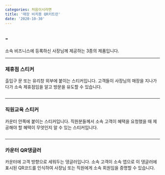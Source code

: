 ```yaml
---
categories: 처음이시라면
title: '매장 비치용 QR키트란'
date: '2020-10-30'
---
```


## -

소속 비즈니스에 등록하신 사장님께 제공하는 3종의 제품입니다.

---
### 제휴점 스티커

출입구 문 또는 유리창 외부에 붙이는 스티커입니다. 고객들이 사장님의 매장을 지나가다가 소속 제휴점임을 알고 방문을 유도할 수 있습니다.

![]()

---
### 직원교육 스티커
카운터 안쪽에 붙이는 스티커입니다. 직원분들께서 소속 고객이 혜택을 요청했을 때 제공해야 할 혜택이 무엇인지 알 수 있는 스티커입니다.

![]()

---
### 카운터 QR댕글러

카운터에 고객 방향으로 세워두는 댕글러입니다. 소속 고객이 소속 앱으로 이 댕글러에 표시된 QR코드를 인식하여 사장님 또는 직원에게 소속 회원임을 증명할 수 있습니다.

![]()
